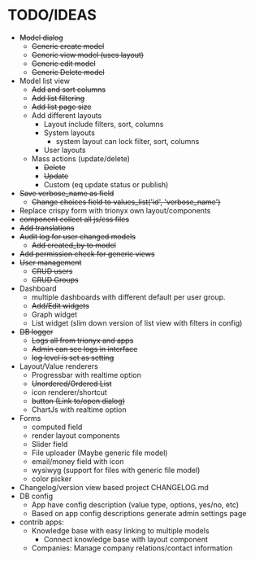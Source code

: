 # TODO/IDEAS

- ~~Model dialog~~
  - ~~Generic create model~~
  - ~~Generic view model (uses layout)~~
  - ~~Generic edit model~~
  - ~~Generic Delete model~~
- Model list view
  - ~~Add and sort columns~~
  - ~~Add list filtering~~
  - ~~Add list page size~~
  - Add different layouts
    - Layout include filters, sort, columns
    - System layouts
      - system layout can lock filter, sort, columns
    - User layouts
  - Mass actions (update/delete)
    - ~~Delete~~
    - ~~Update~~
    - Custom (eq update status or publish)
- ~~Save verbose_name as field~~
  - ~~Change choices field to values_list('id', 'verbose_name')~~
- Replace crispy form with trionyx own layout/components
- ~~component collect all js/css files~~
- ~~Add translations~~
- ~~Audit log for user changed models~~
  - ~~Add created_by to model~~
- ~~Add permission check for generic views~~
- ~~User management~~
  - ~~CRUD users~~
  - ~~CRUD Groups~~
- Dashboard
  - multiple dashboards with different default per user group.
  - ~~Add/Edit widgets~~
  - Graph widget
  - List widget (slim down version of list view with filters in config)
- ~~DB logger~~
  - ~~Logs all from trionyx and apps~~
  - ~~Admin can see logs in interface~~
  - ~~log level is set as setting~~
- Layout/Value renderers
  - Progressbar with realtime option
  - ~~Unordered/Ordered List~~
  - icon renderer/shortcut
  - ~~button (Link to/open dialog)~~
  - ChartJs with realtime option
- Forms
  - computed field
  - render layout components
  - Slider field
  - File uploader (Maybe generic file model)
  - email/money field with icon
  - wysiwyg (support for files with generic file model)
  - color picker
- Changelog/version view based project CHANGELOG.md
- DB config
  - App have config description (value type, options, yes/no, etc)
  - Based on app config descriptions generate admin settings page
- contrib apps:
  - Knowledge base with easy linking to multiple models
    - Connect knowledge base with layout component
  - Companies: Manage company relations/contact information
    